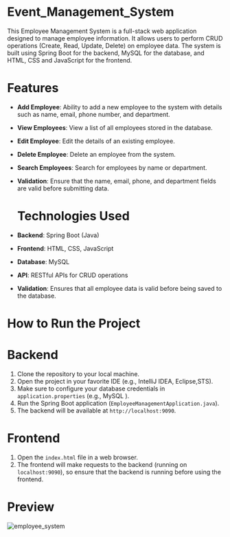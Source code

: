 # Event_Management_System
This Employee Management System is a full-stack web application designed to manage employee information. It allows users to perform CRUD operations (Create, Read, Update, Delete) on employee data. The system is built using Spring Boot for the backend, MySQL for the database, and HTML, CSS and JavaScript for the frontend.


# Features

- **Add Employee**: Ability to add a new employee to the system with details such as name, email, phone number, and department.
- **View Employees**: View a list of all employees stored in the database.
- **Edit Employee**: Edit the details of an existing employee.
- **Delete Employee**: Delete an employee from the system.
- **Search Employees**: Search for employees by name or department.
- **Validation**: Ensure that the name, email, phone, and department fields are valid before submitting data.

  # Technologies Used

- **Backend**: Spring Boot (Java)
- **Frontend**: HTML, CSS, JavaScript
- **Database**: MySQL
- **API**: RESTful APIs for CRUD operations
- **Validation**: Ensures that all employee data is valid before being saved to the database.

# How to Run the Project

# Backend
1. Clone the repository to your local machine.
2. Open the project in your favorite IDE (e.g., IntelliJ IDEA, Eclipse,STS).
3. Make sure to configure your database credentials in `application.properties` (e.g., MySQL ).
4. Run the Spring Boot application (`EmployeeManagementApplication.java`).
5. The backend will be available at `http://localhost:9090`.

# Frontend
1. Open the `index.html` file in a web browser.
2. The frontend will make requests to the backend (running on `localhost:9090`), so ensure that the backend is running before using the frontend.


# Preview
![employee_system](https://github.com/user-attachments/assets/fd50951b-e350-4464-96a7-76c2abcbcb88)
